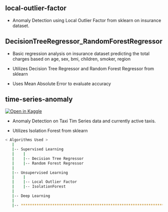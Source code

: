 ## local-outlier-factor

- Anomaly Detection using Local Outlier Factor from sklearn on insurance dataset.

## DecisionTreeRegressor_RandomForestRegressor

- Basic regression analysis on insurance dataset predicting the total charges based on age, sex, bmi, children, smoker, region

- Utilizes Decision Tree Regressor and Random Forest Regressor from sklearn

- Uses Mean Absolute Error to evaluate accuracy

## time-series-anomaly

[![Open in Kaggle](https://kaggle.com/static/images/open-in-kaggle.svg)](https://www.kaggle.com/code/kyeongsupchoi/decisiontreeregressor-randomforestregressor)

- Anomaly Detection on Taxi Tim Series data and currently active taxis.  

- Utilizes Isolation Forest from sklearn

```bash
< Algorithms Used >
   |
   |-- Supervised Learning                              
   |    |
   |    |-- Decision Tree Regressor
   |    |-- Random Forest Regressor                                   
   |
   |-- Unsupervised Learning                          
   |    |
   |    |-- Local Outlier Factor
   |    |-- IsolationForest                                        
   |
   |-- Deep Learning                               
   |                          
   |-- ************************************************************************
```